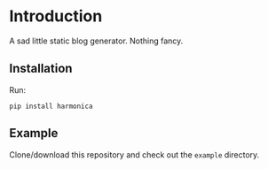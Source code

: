 # Introduction

A sad little static blog generator. Nothing fancy.

## Installation

Run:

```
pip install harmonica
```

## Example

Clone/download this repository and check out the `example` directory.
